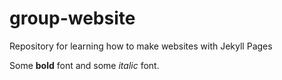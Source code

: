 # group-website
Repository for learning how to make websites with Jekyll Pages

Some **bold** font and some *italic* font.
